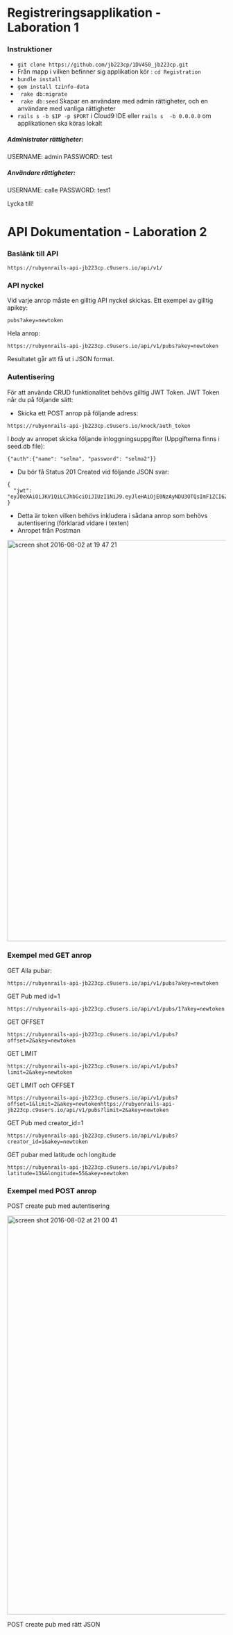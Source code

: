 # Registreringsapplikation - Laboration 1

### Instruktioner

- ``` git clone https://github.com/jb223cp/1DV450_jb223cp.git ```
- Från mapp i vilken befinner sig applikation kör : ``` cd Registration ``` 
- ``` bundle install ```
- ``` gem install tzinfo-data ```
- ``` rake db:migrate```
- ``` rake db:seed```  Skapar en användare med admin rättigheter, och en användare med vanliga rättigheter
- ``` rails s -b $IP -p $PORT ``` i Cloud9 IDE eller ``` rails s  -b 0.0.0.0 ``` om applikationen ska köras lokalt

##### Administrator rättigheter:
USERNAME: admin
PASSWORD: test

##### Användare rättigheter:
USERNAME: calle
PASSWORD: test1

Lycka till!

# API Dokumentation - Laboration 2

### Baslänk till API

``` 
https://rubyonrails-api-jb223cp.c9users.io/api/v1/ 
```

### API nyckel

Vid varje anrop måste en gilltig  API nyckel skickas.
Ett exempel av gilltig apikey:

``` 
pubs?akey=newtoken 
```

Hela anrop:

``` 
https://rubyonrails-api-jb223cp.c9users.io/api/v1/pubs?akey=newtoken 
```

Resultatet går att få ut i JSON format.

### Autentisering

För att använda CRUD funktionalitet behövs gilltig JWT Token.
JWT Token når du på följande sätt:
- Skicka ett POST anrop på följande adress:

``` 
https://rubyonrails-api-jb223cp.c9users.io/knock/auth_token
```

I _body_ av anropet skicka följande inloggningsuppgifter (Uppgifterna finns i seed.db file):

``` 
{"auth":{"name": "selma", "password": "selma2"}}
```
- Du bör få Status 201 Created vid följande JSON svar:
``` 
{
  "jwt": "eyJ0eXAiOiJKV1QiLCJhbGciOiJIUzI1NiJ9.eyJleHAiOjE0NzAyNDU3OTQsImF1ZCI6ZmFsc2UsInN1YiI6Mn0.9XiJ3paZKRI9k8W4vpH0WInTAmwYhxVWAeibTvRO6c0"
}
``` 
- Detta är token vilken behövs inkludera i sådana anrop som behövs autentisering (förklarad vidare i texten)
- Anropet från Postman
<img width="924" alt="screen shot 2016-08-02 at 19 47 21" src="https://cloud.githubusercontent.com/assets/8629282/17338998/1ab75e04-58ea-11e6-81c6-206e18684c69.png">

### Exempel med GET anrop

 GET Alla pubar:
 
 ``` 
 https://rubyonrails-api-jb223cp.c9users.io/api/v1/pubs?akey=newtoken
 ``` 
 
 GET Pub med id=1
 
 ``` 
 https://rubyonrails-api-jb223cp.c9users.io/api/v1/pubs/1?akey=newtoken
 ``` 
 
 GET OFFSET
 
  ``` 
  https://rubyonrails-api-jb223cp.c9users.io/api/v1/pubs?offset=2&akey=newtoken
  ``` 
  
 GET LIMIT
 
  ``` 
  https://rubyonrails-api-jb223cp.c9users.io/api/v1/pubs?limit=2&akey=newtoken
  ``` 
  
  GET LIMIT och OFFSET
  
  ``` 
  https://rubyonrails-api-jb223cp.c9users.io/api/v1/pubs?offset=1&limit=2&akey=newtokenhttps://rubyonrails-api-jb223cp.c9users.io/api/v1/pubs?limit=2&akey=newtoken
  ``` 
  
  GET Pub med creator_id=1
 
  ``` 
  https://rubyonrails-api-jb223cp.c9users.io/api/v1/pubs?creator_id=1&akey=newtoken
  ``` 
  
  GET pubar med latitude och longitude
  
  ``` 
  https://rubyonrails-api-jb223cp.c9users.io/api/v1/pubs?latitude=13&&longitude=55&akey=newtoken
  ``` 
  
  ### Exempel med POST anrop
  
  POST create pub med autentisering
  
  <img width="919" alt="screen shot 2016-08-02 at 21 00 41" src="https://cloud.githubusercontent.com/assets/8629282/17341751/55a752e2-58f6-11e6-97cc-459b08738962.png">
  
  POST create pub med rätt JSON
  
  

